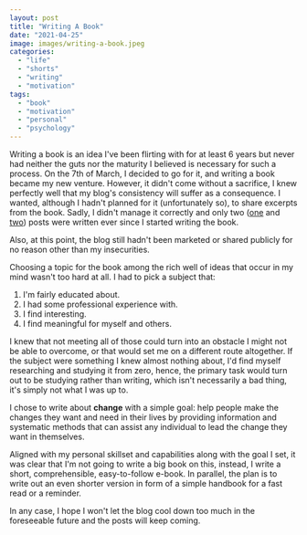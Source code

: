 ```yaml
---
layout: post
title: "Writing A Book"
date: "2021-04-25"
image: images/writing-a-book.jpeg
categories: 
  - "life"
  - "shorts"
  - "writing"
  - "motivation"
tags: 
  - "book"
  - "motivation"
  - "personal"
  - "psychology"
---
```


Writing a book is an idea I've been flirting with for at least 6 years but never had neither the guts nor the maturity I believed is necessary for such a process. On the 7th of March, I decided to go for it, and writing a book became my new venture. However, it didn't come without a sacrifice, I knew perfectly well that my blog's consistency will suffer as a consequence. I wanted, although I hadn't planned for it (unfortunately so), to share excerpts from the book. Sadly, I didn't manage it correctly and only two ([one](https://www.rispov.com/3692/sacrifices/) and [two](https://www.rispov.com/3689/stages-of-change/)) posts were written ever since I started writing the book.

Also, at this point, the blog still hadn't been marketed or shared publicly for no reason other than my insecurities.

Choosing a topic for the book among the rich well of ideas that occur in my mind wasn't too hard at all. I had to pick a subject that:

1. I'm fairly educated about.
2. I had some professional experience with.
3. I find interesting.
4. I find meaningful for myself and others.

I knew that not meeting all of those could turn into an obstacle I might not be able to overcome, or that would set me on a different route altogether. If the subject were something I knew almost nothing about, I'd find myself researching and studying it from zero, hence, the primary task would turn out to be studying rather than writing, which isn't necessarily a bad thing, it's simply not what I was up to.

I chose to write about **change** with a simple goal: help people make the changes they want and need in their lives by providing information and systematic methods that can assist any individual to lead the change they want in themselves.

Aligned with my personal skillset and capabilities along with the goal I set, it was clear that I'm not going to write a big book on this, instead, I write a short, comprehensible, easy-to-follow e-book. In parallel, the plan is to write out an even shorter version in form of a simple handbook for a fast read or a reminder.

In any case, I hope I won't let the blog cool down too much in the foreseeable future and the posts will keep coming.
